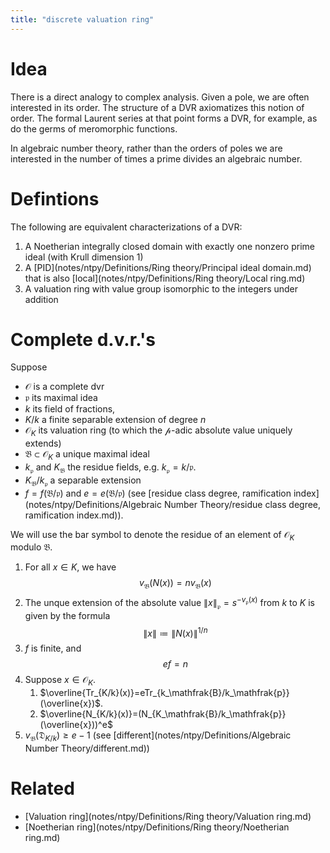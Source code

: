 ```yaml
---
title: "discrete valuation ring"
---
```


# Idea
There is a direct analogy to complex analysis. Given a pole, we are often interested in its order. The structure of a DVR axiomatizes this notion of order. The formal Laurent series at that point forms a DVR, for example, as do the germs of meromorphic functions.

In algebraic number theory, rather than the orders of poles we are interested in the number of times a prime divides an algebraic number.

# Defintions
The following are equivalent characterizations of a DVR:
1. A Noetherian integrally closed domain with exactly one nonzero prime ideal (with Krull dimension 1)
2. A [PID](notes/ntpy/Definitions/Ring theory/Principal ideal domain.md) that is also [local](notes/ntpy/Definitions/Ring theory/Local ring.md)
3. A valuation ring with value group isomorphic to the integers under addition

# Complete d.v.r.'s
Suppose 
- $\mathcal{O}$ is a complete dvr
- $\mathfrak{p}$ its maximal idea
- $k$ its field of fractions, 
- $K/k$ a finite separable extension of degree $n$
- $\mathcal{O}_K$ its valuation ring (to which the $\mathcal{p}$-adic absolute value uniquely extends)
- $\mathfrak{B}\subset\mathcal{O}_K$ a unique maximal ideal
- $k_\mathfrak{p}$ and $K_\mathfrak{B}$ the residue fields, e.g. $k_\mathfrak{p}=k/\mathfrak{p}$.
- $K_\mathfrak{B}/k_\mathfrak{p}$ a separable extension
- $f=f(\mathfrak{B}/\mathfrak{p})$ and $e=e(\mathfrak{B}/\mathfrak{p})$ (see [residue class degree, ramification index](notes/ntpy/Definitions/Algebraic Number Theory/residue class degree, ramification index.md)).

We will use the bar symbol to denote the residue of an element of $\mathcal{O}_K$ modulo $\mathfrak{B}$.

1. For all $x\in K$, we have $$v_\mathfrak{B}(N(x))=nv_\mathfrak{B}(x)$$
2. The unque extension of the absolute value $\|x\|_\mathfrak{p}=s^{-v_\mathfrak{p}(x)}$ from $k$ to $K$ is given by the formula $$\|x\|\coloneqq \|N(x)\|^{1/n}$$
3. $f$ is finite, and $$ef=n$$
4. Suppose $x\in \mathcal{O}_K$.
	1. $\overline{Tr_{K/k}(x)}=eTr_{k_\mathfrak{B}/k_\mathfrak{p}}(\overline{x})$.
	2. $\overline{N_{K/k}(x)}=(N_{K_\mathfrak{B}/k_\mathfrak{p}}(\overline{x}))^e$
5. $v_\mathfrak{B}(\mathfrak{D}_{K/k})\geq e-1$ (see [different](notes/ntpy/Definitions/Algebraic Number Theory/different.md))

# Related
- [Valuation ring](notes/ntpy/Definitions/Ring theory/Valuation ring.md)
- [Noetherian ring](notes/ntpy/Definitions/Ring theory/Noetherian ring.md)
